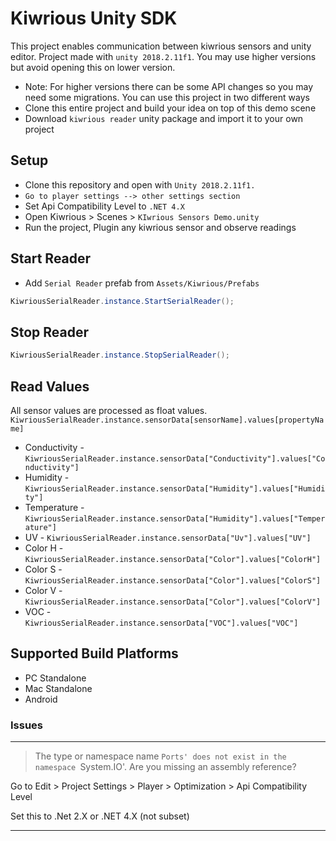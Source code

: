 # Kiwrious Unity SDK

This project enables communication between kiwrious sensors and unity editor.
Project made with `unity 2018.2.11f1`. You may use higher versions but avoid opening this on lower version.
- Note: For higher versions there can be some API changes so you may need some migrations.
You can use this project in two different ways
- Clone this entire project and build your idea on top of this demo scene
- Download `kiwrious reader` unity package and import it to your own project

## Setup

- Clone this repository and open with `Unity 2018.2.11f1.`
- `Go to player settings --> other settings section`
- Set Api Compatibility Level to `.NET 4.X`
- Open Kiwrious > Scenes > `KIwrious Sensors Demo.unity`
- Run the project, Plugin any kiwrious sensor and observe readings

## Start Reader
- Add `Serial Reader` prefab from `Assets/Kiwrious/Prefabs`
```csharp
KiwriousSerialReader.instance.StartSerialReader();
```
## Stop Reader
```csharp
KiwriousSerialReader.instance.StopSerialReader();
```

## Read Values

All sensor values are processed as float values.
`KiwriousSerialReader.instance.sensorData[sensorName].values[propertyName]`
- Conductivity - `KiwriousSerialReader.instance.sensorData["Conductivity"].values["Conductivity"]`
- Humidity - `KiwriousSerialReader.instance.sensorData["Humidity"].values["Humidity"]`
- Temperature - `KiwriousSerialReader.instance.sensorData["Humidity"].values["Temperature"]`
- UV - `KiwriousSerialReader.instance.sensorData["Uv"].values["UV"]`
- Color H - `KiwriousSerialReader.instance.sensorData["Color"].values["ColorH"]`
- Color S - `KiwriousSerialReader.instance.sensorData["Color"].values["ColorS"]`
- Color V - `KiwriousSerialReader.instance.sensorData["Color"].values["ColorV"]`
- VOC - `KiwriousSerialReader.instance.sensorData["VOC"].values["VOC"]`


## Supported Build Platforms
* PC Standalone
* Mac Standalone
* Android


### Issues
---
> The type or namespace name `Ports' does not exist in the namespace `System.IO'. Are you missing an assembly reference?

Go to Edit > Project Settings > Player > Optimization > Api Compatibility Level

Set this to .Net 2.X or .NET 4.X (not subset)

---
